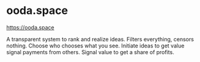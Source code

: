 # ooda.space

https://ooda.space

A transparent system to rank and realize ideas.
Filters everything, censors nothing.
Choose who chooses what you see.
Initiate ideas to get value signal payments from others.
Signal value to get a share of profits.

